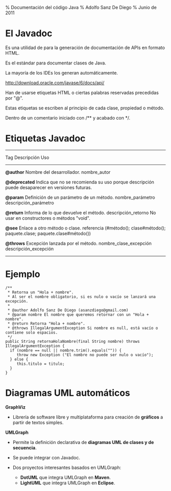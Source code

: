 % Documentación del código Java
% Adolfo Sanz De Diego
% Junio de 2011

# El Javadoc

Es una utilidad de para la generación de documentación de APIs en formato HTML.

Es el estándar para documentar clases de Java.

La mayoría de los IDEs los generan automáticamente.

<http://download.oracle.com/javase/6/docs/api/>

Han de usarse etiquetas HTML o ciertas palabras reservadas precedidas por "@".

Estas etiquetas se escriben al principio de cada clase, propiedad o método.

Dentro de un comentario iniciado con /*\* y acabado con \*/.

# Etiquetas Javadoc

- ------------- --------------------------------------------- ------------------
Tag             Descripción                                   Uso

- ------------- --------------------------------------------- ------------------
**@author**     Nombre del desarrollador.                     nombre_autor

**@deprecated** Indica que no se recomienda su uso porque     descripción 
                puede desaparecer en versiones futuras.

**@param**      Definición de un parámetro de un método.      nombre_parámetro descripción_parámetro

**@return**     Informa de lo que devuelve el método.         descripción_retorno
                No usar en constructores o métodos "void".

**@see**        Enlace a otro método o clase.                 referencia (#método();
                                                              clase#método(); paquete.clase;
                                                              paquete.clase#método())

**@throws**     Excepción lanzada por el método.              nombre_clase_excepción descripción_excepción

- ------------- --------------------------------------------- ------------------

# Ejemplo

~~~~~~~~~~~~~~~~~~~~~~~~~~~~~~~~~~~~~~~~~~~~~~~~~~~~~~~~~~~~~~~~~~~~~~~~~~~~~~~~
/**
 * Retorna un "Hola + nombre".
 * Al ser el nombre obligatorio, si es nulo o vacío se lanzará una excepción.
 *
 * @author Adolfo Sanz De Diego (asanzdiego@gmail.com)
 * @param nombre El nombre que queremos retornar con un "Hola + nombre".
 * @return Retorna "Hola + nombre".
 * @throws IllegalArgumentException Si nombre es null, está vacío o contiene solo espacios.
 */
public String retornaHolaNombre(final String nombre) throws IllegalArgumentException {
  if (nombre == null || nombre.trim().equals("")) {
     throw new Exception ("El nombre no puede ser nulo o vacío");
  } else {
     this.titulo = titulo;
  }
}
~~~~~~~~~~~~~~~~~~~~~~~~~~~~~~~~~~~~~~~~~~~~~~~~~~~~~~~~~~~~~~~~~~~~~~~~~~~~~~~~

# Diagramas UML automáticos

**GraphViz**

-  Librería de software libre y multiplataforma para creación de **gráficos** a partir de textos simples.

**UMLGraph**

-  Permite la definición declarativa de **diagramas UML de clases y de secuencia**.

-  Se puede integrar con Javadoc.

-  Dos proyectos interesantes basados en UMLGraph:
    - **DotUML** que integra UMLGraph en **Maven**.
    - **LightUML** que integra UMLGraph en **Eclipse**.
